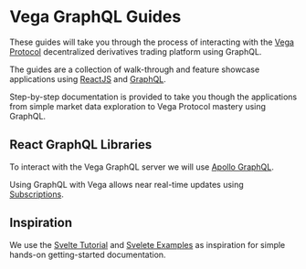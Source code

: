 # Vega GraphQL Guides

These guides will take you through the process of interacting with the [Vega Protocol](https://vega.xyz/) decentralized derivatives trading platform using GraphQL.

The guides are a collection of walk-through and feature showcase applications using [ReactJS](https://reactjs.org/) and [GraphQL](https://graphql.org/).

Step-by-step documentation is provided to take you though the applications from simple market data exploration to Vega Protocol mastery using GraphQL.

## React GraphQL Libraries

To interact with the Vega GraphQL server we will use [Apollo GraphQL](https://www.apollographql.com/docs/react/).

Using GraphQL with Vega allows near real-time updates using [Subscriptions](https://www.apollographql.com/docs/react/data/subscriptions/).

## Inspiration

We use the [Svelte Tutorial](https://svelte.dev/tutorial/basics) and [Svelete Examples](https://svelte.dev/examples#hello-world) as inspiration for simple hands-on getting-started documentation.
